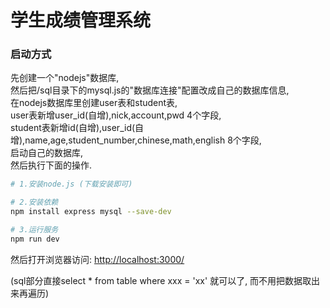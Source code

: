 ﻿# 学生成绩管理系统


### 启动方式
先创建一个"nodejs"数据库,  
然后把/sql目录下的mysql.js的"数据库连接"配置改成自己的数据库信息,  
在nodejs数据库里创建user表和student表,  
user表新增user_id(自增),nick,account,pwd 4个字段,  
student表新增id(自增),user_id(自增),name,age,student_number,chinese,math,english 8个字段,  
启动自己的数据库,  
然后执行下面的操作.  

``` bash
# 1.安装node.js (下载安装即可)

# 2.安装依赖
npm install express mysql --save-dev

# 3.运行服务 
npm run dev

```
然后打开浏览器访问: <http://localhost:3000/>




(sql部分直接select * from table where xxx = 'xx' 就可以了, 而不用把数据取出来再遍历)
